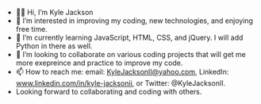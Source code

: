 - 👋🏾 Hi, I’m Kyle Jackson
- 👀 I’m interested in improving my coding, new technologies, and enjoying free time.
- 🌱 I’m currently learning JavaScript, HTML, CSS, and jQuery. I will add Python in there as well.
- 💞️ I’m looking to collaborate on various coding projects that will get me more exepreince and practice to improve my code.
- 📫 How to reach me: email: KyleJacksonII@yahoo.com, LinkedIn: www.linkedin.com/in/kyle-jacksonii, or Twitter: @KyleJacksonII.
- Looking forward to collaborating and coding with others.

<!---
KyleJacksonII/KyleJacksonII is a ✨ special ✨ repository because its `README.md` (this file) appears on your GitHub profile.
You can click the Preview link to take a look at your changes.
--->
